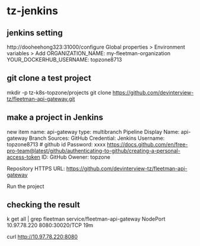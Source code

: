 # tz-jenkins

## jenkins setting
http://dooheehong323:31000/configure
Global properties > Environment variables > Add
ORGANIZATION_NAME: my-fleetman-organization
YOUR_DOCKERHUB_USERNAME: topzone8713

## git clone a test project
mkdir -p tz-k8s-topzone/projects
git clone https://github.com/devinterview-tz/fleetman-api-gateway.git

## make a project in Jenkins
new item
name: api-gateway
type: multibranch Pipeline
Display Name: api-gateway
Branch Sources: GitHub
    Credential: Jenkins
        Username: topzone8713 # github id
        Password: xxxx
            https://docs.github.com/en/free-pro-team@latest/github/authenticating-to-github/creating-a-personal-access-token
        ID: GitHub
    Owener: topzone
    
Repository HTTPS URL: https://github.com/devinterview-tz/fleetman-api-gateway

Run the project

## checking the result 
k get all | grep fleetman
service/fleetman-api-gateway   NodePort    10.97.78.220    <none>        8080:30020/TCP                   19m

curl http://10.97.78.220:8080


